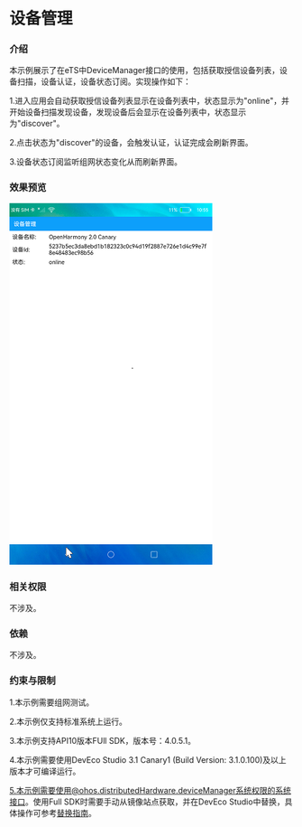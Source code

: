 # 设备管理

### 介绍

本示例展示了在eTS中DeviceManager接口的使用，包括获取授信设备列表，设备扫描，设备认证，设备状态订阅。实现操作如下：

1.进入应用会自动获取授信设备列表显示在设备列表中，状态显示为"online"，并开始设备扫描发现设备，发现设备后会显示在设备列表中，状态显示为"discover"。

2.点击状态为"discover"的设备，会触发认证，认证完成会刷新界面。

3.设备状态订阅监听组网状态变化从而刷新界面。

### 效果预览

![main](screenshots/device/main.png)

### 相关权限

不涉及。

### 依赖

不涉及。

### 约束与限制

1.本示例需要组网测试。

2.本示例仅支持标准系统上运行。

3.本示例支持API10版本FUll SDK，版本号：4.0.5.1。

4.本示例需要使用DevEco Studio 3.1 Canary1 (Build Version: 3.1.0.100)及以上版本才可编译运行。

5.本示例需要使用@ohos.distributedHardware.deviceManager系统权限的系统接口。使用Full SDK时需要手动从镜像站点获取，并在DevEco Studio中替换，具体操作可参考[替换指南](https://gitee.com/openharmony/docs/blob/master/zh-cn/application-dev/quick-start/full-sdk-switch-guide.md)。